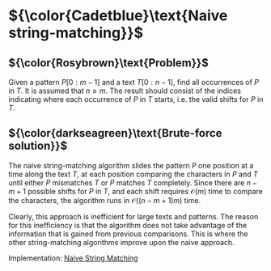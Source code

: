 # ${\color{Cadetblue}\text{Naive string-matching}}$

## ${\color{Rosybrown}\text{Problem}}$

Given a pattern $P[0:m-1]$ and a text $T[0:n-1]$, find all occurrences of $P$ in $T$. It is assumed that $n \geq m$. The result should consist of the indices indicating where each occurrence of $P$ in $T$ starts, i.e. the valid shifts for $P$ in $T$.

## ${\color{darkseagreen}\text{Brute-force solution}}$

The naive string-matching algorithm slides the pattern $P$ one position at a time along the text $T$, at each position comparing the characters in $P$ and $T$ until either $P$ mismatches $T$ or $P$ matches $T$ completely.
Since there are $n-m+1$ possible shifts for $P$ in $T$, and each shift requires $\mathcal{O}(m)$ time to compare the characters, the algorithm runs in $\mathcal{O}((n-m+1)m)$ time.

Clearly, this approach is inefficient for large texts and patterns. The reason for this inefficiency is that the algorithm does not take advantage of the information that is gained from previous comparisons. This is where the other string-matching algorithms improve upon the naive approach.

Implementation: [Naive String Matching](https://github.com/pl3onasm/AADS/blob/main/algorithms/string-matching/naive-matching/nsm.c)
